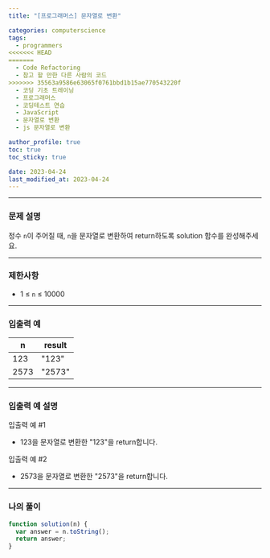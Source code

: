 ```yaml
---
title: "[프로그래머스] 문자열로 변환"

categories: computerscience
tags:
  - programmers
<<<<<<< HEAD
=======
  - Code Refactoring
  - 참고 할 만한 다른 사람의 코드
>>>>>>> 35563a9586e63065f0761bbd1b15ae770543220f
  - 코딩 기초 트레이닝
  - 프로그래머스
  - 코딩테스트 연습
  - JavaScript
  - 문자열로 변환
  - js 문자열로 변환

author_profile: true
toc: true
toc_sticky: true

date: 2023-04-24
last_modified_at: 2023-04-24
---
```


---

### 문제 설명

정수 `n`이 주어질 때, `n`을 문자열로 변환하여 return하도록 solution 함수를 완성해주세요.

---

### 제한사항

- 1 ≤ `n` ≤ 10000

---

### 입출력 예

| n    | result |
| ---- | ------ |
| 123  | "123"  |
| 2573 | "2573" |

---

### 입출력 예 설명

입출력 예 #1

- 123을 문자열로 변환한 "123"을 return합니다.

입출력 예 #2

- 2573을 문자열로 변환한 "2573"을 return합니다.

---

### 나의 풀이

```jsx
function solution(n) {
  var answer = n.toString();
  return answer;
}
```
